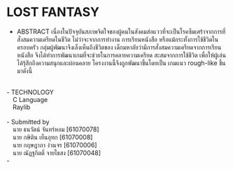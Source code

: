 # LOST FANTASY
- ABSTRACT
    เนื่องในปัจจุบันสภาพจิตใจของผู้คนในสังคมส่อแววที่จะเป็นโรคซึมเศร้าจากการที่สั่งสมความเครียดในชีวิต 
    ไม่ว่าจะจากการทำงาน การเรียนหนังสือ หรือแม้กระทั้งการใช้ชีวิตในครอบครัว กลุ่มผู้พัฒนาจึงเล็งเห็นถึงชีวิตของ
    เด็กมหาลัยว่ามีการสั่งสมความเครียดจากการเรียนหนังสือ จึงได้ทำการพัฒนาเกมที่จะช่วยในการคลายความเครียด
    สะสมจากการใช้ชีวิต เพื่อให้ผู้เล่นได้รุ้สึกถึงความสนุกและผ่อนคลาย โครงงานนี้จึงถูกพัฒนาขึ้นโดยเป็น
    เกมแนว rough-like ขึ้นมาดังนี้
<br>
- TECHNOLOGY<br>
&emsp;C Language<br>
&emsp;Raylib<br>
<br> 
- Submitted by<br>
&emsp;นาย ธนวัตน์ จันทร์หอม [61070078]<br>
&emsp;นาย กษิติน เย็นอุทก [61070008]<br>
&emsp;นาย กฤษฎาภา ง่วนจร [61070006]<br>
&emsp;นาย ณัฏฐกิตติ์ จายไธสง [61070048]<br>
-

